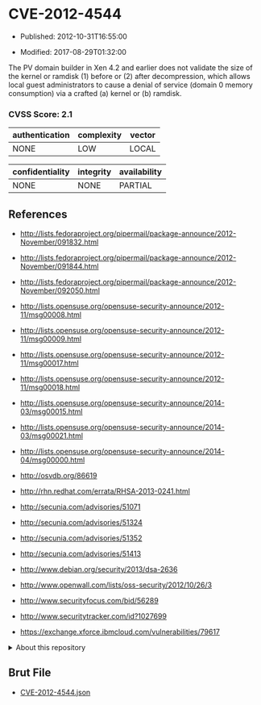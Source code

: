 # CVE-2012-4544

- Published: 2012-10-31T16:55:00

- Modified: 2017-08-29T01:32:00

The PV domain builder in Xen 4.2 and earlier does not validate the size of the kernel or ramdisk (1) before or (2) after decompression, which allows local guest administrators to cause a denial of service (domain 0 memory consumption) via a crafted (a) kernel or (b) ramdisk.

### CVSS Score: **2.1**

| authentication | complexity | vector |
| --- | --- | --- |
| NONE | LOW | LOCAL |

| confidentiality | integrity | availability |
| --- | --- | --- |
| NONE | NONE | PARTIAL |

## References

* http://lists.fedoraproject.org/pipermail/package-announce/2012-November/091832.html

* http://lists.fedoraproject.org/pipermail/package-announce/2012-November/091844.html

* http://lists.fedoraproject.org/pipermail/package-announce/2012-November/092050.html

* http://lists.opensuse.org/opensuse-security-announce/2012-11/msg00008.html

* http://lists.opensuse.org/opensuse-security-announce/2012-11/msg00009.html

* http://lists.opensuse.org/opensuse-security-announce/2012-11/msg00017.html

* http://lists.opensuse.org/opensuse-security-announce/2012-11/msg00018.html

* http://lists.opensuse.org/opensuse-security-announce/2014-03/msg00015.html

* http://lists.opensuse.org/opensuse-security-announce/2014-03/msg00021.html

* http://lists.opensuse.org/opensuse-security-announce/2014-04/msg00000.html

* http://osvdb.org/86619

* http://rhn.redhat.com/errata/RHSA-2013-0241.html

* http://secunia.com/advisories/51071

* http://secunia.com/advisories/51324

* http://secunia.com/advisories/51352

* http://secunia.com/advisories/51413

* http://www.debian.org/security/2013/dsa-2636

* http://www.openwall.com/lists/oss-security/2012/10/26/3

* http://www.securityfocus.com/bid/56289

* http://www.securitytracker.com/id?1027699

* https://exchange.xforce.ibmcloud.com/vulnerabilities/79617

<details>
<summary>About this repository</summary> 

  This repository is part of the project [Live Hack CVE](https://github.com/Live-Hack-CVE). Main website can be found [www.live-hack.org](https://www.live-hack.org) 
  
  Made by [Sn0wAlice](https://github.com/Sn0wAlice) for the people that care about security and need to have a feed of the latest CVEs. Hope you enjoy it, don't forget to star the repo and follow me on [Twitter](https://twitter.com/Sn0wAlice) and [Github](https://github.com/Sn0wAlice). And that is my [personnal website](https://www.alice-snow.me/)

  - [Home Page](https://github.com/Live-Hack-CVE)
  - [Framework](https://github.com/Live-Hack-CVE/cve-framework)
  - [CVE database](https://github.com/Live-Hack-CVE/full_database)
  - [Changelog](https://github.com/Live-Hack-CVE/Changelog)
</details>

## Brut File

* [CVE-2012-4544.json](https://raw.githubusercontent.com/Live-Hack-CVE/full_database/main/cves/2012/CVE-2012-4544.json)

